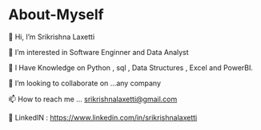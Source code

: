 # About-Myself

👋 Hi, I’m Srikrishna Laxetti

👀 I’m interested in Software Enginner and Data Analyst

🌱 I Have Knowledge on Python , sql , Data Structures , Excel and PowerBI.

💞️ I’m looking to collaborate on ...any company

📫 How to reach me ... srikrishnalaxetti@gmail.com

🔗 LinkedIN : https://www.linkedin.com/in/srikrishnalaxetti
